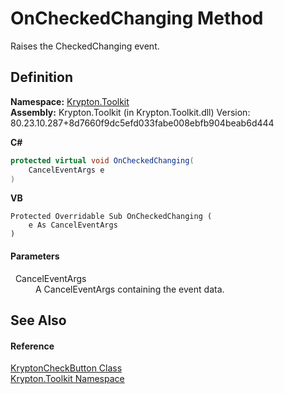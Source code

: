 # OnCheckedChanging Method


Raises the CheckedChanging event.



## Definition
**Namespace:** <a href="79d2eac2-21f4-54ff-7552-b20c33c30600.md">Krypton.Toolkit</a>  
**Assembly:** Krypton.Toolkit (in Krypton.Toolkit.dll) Version: 80.23.10.287+8d7660f9dc5efd033fabe008ebfb904beab6d444

**C#**
``` C#
protected virtual void OnCheckedChanging(
	CancelEventArgs e
)
```
**VB**
``` VB
Protected Overridable Sub OnCheckedChanging ( 
	e As CancelEventArgs
)
```



#### Parameters
<dl><dt>  CancelEventArgs</dt><dd>A CancelEventArgs containing the event data.</dd></dl>

## See Also


#### Reference
<a href="ee73a6f6-a7ac-4fbc-81d5-a99892d36e77.md">KryptonCheckButton Class</a>  
<a href="79d2eac2-21f4-54ff-7552-b20c33c30600.md">Krypton.Toolkit Namespace</a>  
